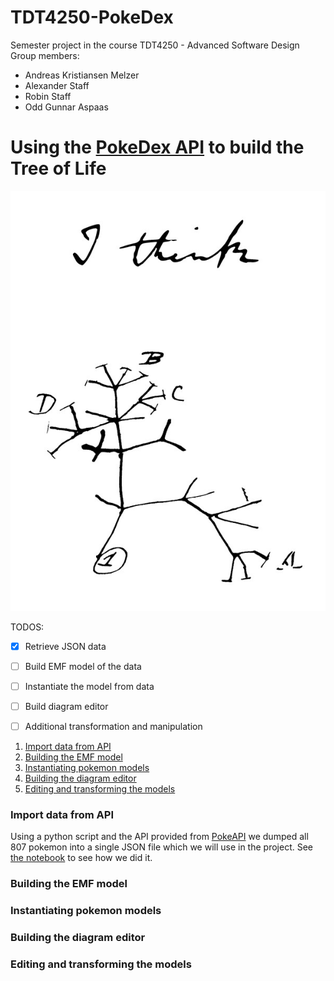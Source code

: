 # TDT4250-PokeDex
Semester project in the course TDT4250 - Advanced Software Design
Group members:
- Andreas Kristiansen Melzer
- Alexander Staff
- Robin Staff
- Odd Gunnar Aspaas

# Using the [PokeDex API](https://pokeapi.co/docs/v2.html/#pokemon-section) to build the Tree of Life 

![alt text](https://github.com/oddaspa/TDT4250-PokeDex/blob/master/prestudy/img/tree_of_life_darwin.jpg "Tree of Life Darwin")


TODOS:
- [x] Retrieve JSON data
- [ ] Build EMF model of the data
- [ ] Instantiate the model from data
- [ ] Build diagram editor 
- [ ] Additional transformation and manipulation


1. [Import data from API](#import_data)
2. [Building the EMF model](#build_emf)
3. [Instantiating pokemon models](#init_models)
4. [Building the diagram editor](#editor)
5. [Editing and transforming the models](#transform)


<a name="import_data"></a>
### Import data from API
Using a python script and the API provided from [PokeAPI](https://pokeapi.co) we dumped all 807 pokemon into a single JSON file which we will use in the project. See [the notebook](https://github.com/oddaspa/TDT4250-PokeDex/blob/master/prestudy/python_retrival/PokeDex%20API.ipynb) to see how we did it.

<a name="build_emf"></a>
### Building the EMF model

<a name="init_models"></a>
### Instantiating pokemon models

<a name="editor"></a>
### Building the diagram editor

<a name="transfrom"></a>
### Editing and transforming the models
